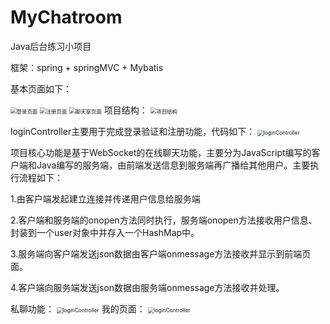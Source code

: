 # MyChatroom

Java后台练习小项目

框架：spring + springMVC + Mybatis

基本页面如下：

<img src="https://github.com/blacksheep380/MyChatroom/raw/master/img/登录页面.PNG" alt="登录页面" style="zoom: 60%;" />
<img src="https://github.com/blacksheep380/MyChatroom/raw/master/img/注册页面.PNG" alt="注册页面" style="zoom:60%;" />
<img src="https://github.com/blacksheep380/MyChatroom/raw/master/img/聊天室页面.PNG" alt="聊天室页面" style="zoom:60%;" />
项目结构：
<img src="https://github.com/blacksheep380/MyChatroom/raw/master/img/项目结构.PNG" alt="项目结构" style="zoom:60%;" />


loginController主要用于完成登录验证和注册功能，代码如下：
<img src="https://github.com/blacksheep380/MyChatroom/raw/master/img/loginController.PNG" alt="loginController" style="zoom:60%;" />


项目核心功能是基于WebSocket的在线聊天功能，主要分为JavaScript编写的客户端和Java编写的服务端，由前端发送信息到服务端再广播给其他用户。主要执行流程如下：

1.由客户端发起建立连接并传递用户信息给服务端

2.客户端和服务端的onopen方法同时执行，服务端onopen方法接收用户信息、封装到一个user对象中并存入一个HashMap中。

3.服务端向客户端发送json数据由客户端onmessage方法接收并显示到前端页面。

4.客户端向服务端发送json数据由服务端onmessage方法接收并处理。

私聊功能：
<img src="https://github.com/blacksheep380/MyChatroom/raw/master/img/私聊.PNG" alt="loginController" style="zoom:60%;" />
我的页面：
<img src="https://github.com/blacksheep380/MyChatroom/raw/master/img/我的页面.PNG" alt="loginController" style="zoom:60%;" />
